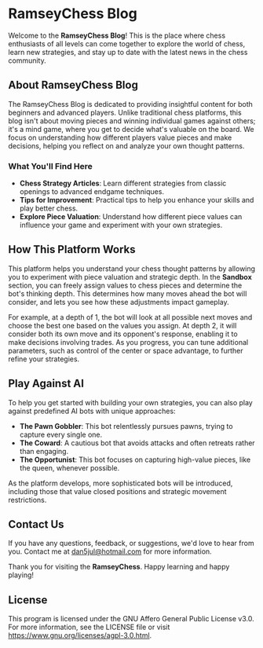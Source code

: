 
# RamseyChess Blog

Welcome to the **RamseyChess Blog**! This is the place where chess enthusiasts of all levels can come together to explore the world of chess, learn new strategies, and stay up to date with the latest news in the chess community.

## About RamseyChess Blog

The RamseyChess Blog is dedicated to providing insightful content for both beginners and advanced players. Unlike traditional chess platforms, this blog isn't about moving pieces and winning individual games against others; it's a mind game, where you get to decide what's valuable on the board. We focus on understanding how different players value pieces and make decisions, helping you reflect on and analyze your own thought patterns.

### What You'll Find Here

- **Chess Strategy Articles**: Learn different strategies from classic openings to advanced endgame techniques.
- **Tips for Improvement**: Practical tips to help you enhance your skills and play better chess.
- **Explore Piece Valuation**: Understand how different piece values can influence your game and experiment with your own strategies.

## How This Platform Works

This platform helps you understand your chess thought patterns by allowing you to experiment with piece valuation and strategic depth. In the **Sandbox** section, you can freely assign values to chess pieces and determine the bot's thinking depth. This determines how many moves ahead the bot will consider, and lets you see how these adjustments impact gameplay.

For example, at a depth of 1, the bot will look at all possible next moves and choose the best one based on the values you assign. At depth 2, it will consider both its own move and its opponent's response, enabling it to make decisions involving trades. As you progress, you can tune additional parameters, such as control of the center or space advantage, to further refine your strategies.

## Play Against AI

To help you get started with building your own strategies, you can also play against predefined AI bots with unique approaches:

- **The Pawn Gobbler**: This bot relentlessly pursues pawns, trying to capture every single one.
- **The Coward**: A cautious bot that avoids attacks and often retreats rather than engaging.
- **The Opportunist**: This bot focuses on capturing high-value pieces, like the queen, whenever possible.

As the platform develops, more sophisticated bots will be introduced, including those that value closed positions and strategic movement restrictions.


## Contact Us

If you have any questions, feedback, or suggestions, we'd love to hear from you. Contact me at dan5jul@hotmail.com for more information.

Thank you for visiting the **RamseyChess**. Happy learning and happy playing!

## License
This program is licensed under the GNU Affero General Public License v3.0. For more information, see the LICENSE file or visit https://www.gnu.org/licenses/agpl-3.0.html.